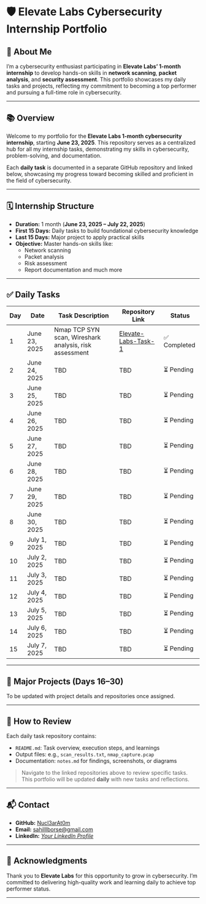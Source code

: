 # 🛡️ Elevate Labs Cybersecurity Internship Portfolio

## 👤 About Me

I’m a cybersecurity enthusiast participating in **Elevate Labs’ 1-month internship** to develop hands-on skills in **network scanning**, **packet analysis**, and **security assessment**. This portfolio showcases my daily tasks and projects, reflecting my commitment to becoming a top performer and pursuing a full-time role in cybersecurity.

---

## 📚 Overview

Welcome to my portfolio for the **Elevate Labs 1-month cybersecurity internship**, starting **June 23, 2025**. This repository serves as a centralized hub for all my internship tasks, demonstrating my skills in cybersecurity, problem-solving, and documentation.

Each **daily task** is documented in a separate GitHub repository and linked below, showcasing my progress toward becoming skilled and proficient in the field of cybersecurity.

---

## 🗓️ Internship Structure

- **Duration:** 1 month (**June 23, 2025 – July 22, 2025**)
- **First 15 Days:** Daily tasks to build foundational cybersecurity knowledge
- **Last 15 Days:** Major project to apply practical skills
- **Objective:** Master hands-on skills like:
  - Network scanning  
  - Packet analysis  
  - Risk assessment  
  - Report documentation and much more

---

## ✅ Daily Tasks

| Day | Date         | Task Description                                         | Repository Link                        | Status     |
|-----|--------------|----------------------------------------------------------|----------------------------------------|------------|
| 1   | June 23, 2025| Nmap TCP SYN scan, Wireshark analysis, risk assessment   | [Elevate-Labs-Task-1](https://github.com/Nucl3arAt0m/Elevate-Labs-Task-1) | ✅ Completed |
| 2   | June 24, 2025| TBD                                                      | TBD                                    | ⏳ Pending  |
| 3   | June 25, 2025| TBD                                                      | TBD                                    | ⏳ Pending  |
| 4   | June 26, 2025| TBD                                                      | TBD                                    | ⏳ Pending  |
| 5   | June 27, 2025| TBD                                                      | TBD                                    | ⏳ Pending  |
| 6   | June 28, 2025| TBD                                                      | TBD                                    | ⏳ Pending  |
| 7   | June 29, 2025| TBD                                                      | TBD                                    | ⏳ Pending  |
| 8   | June 30, 2025| TBD                                                      | TBD                                    | ⏳ Pending  |
| 9   | July 1, 2025 | TBD                                                      | TBD                                    | ⏳ Pending  |
| 10  | July 2, 2025 | TBD                                                      | TBD                                    | ⏳ Pending  |
| 11  | July 3, 2025 | TBD                                                      | TBD                                    | ⏳ Pending  |
| 12  | July 4, 2025 | TBD                                                      | TBD                                    | ⏳ Pending  |
| 13  | July 5, 2025 | TBD                                                      | TBD                                    | ⏳ Pending  |
| 14  | July 6, 2025 | TBD                                                      | TBD                                    | ⏳ Pending  |
| 15  | July 7, 2025 | TBD                                                      | TBD                                    | ⏳ Pending  |

---

## 🚀 Major Projects (Days 16–30)

To be updated with project details and repositories once assigned.

---

## 📂 How to Review

Each daily task repository contains:
- `README.md`: Task overview, execution steps, and learnings
- Output files: e.g., `scan_results.txt`, `nmap_capture.pcap`
- Documentation: `notes.md` for findings, screenshots, or diagrams

> Navigate to the linked repositories above to review specific tasks. This portfolio will be updated **daily** with new tasks and reflections.

---

## 📬 Contact

- **GitHub:** [Nucl3arAt0m](https://github.com/Nucl3arAt0m)
- **Email:** sahilllborse@gmail.com  
- **LinkedIn:** *[Your LinkedIn Profile](https://www.linkedin.com/in/sahillborse/)*

---

## 🙏 Acknowledgments

Thank you to **Elevate Labs** for this opportunity to grow in cybersecurity. I’m committed to delivering high-quality work and learning daily to achieve top performer status.

---

